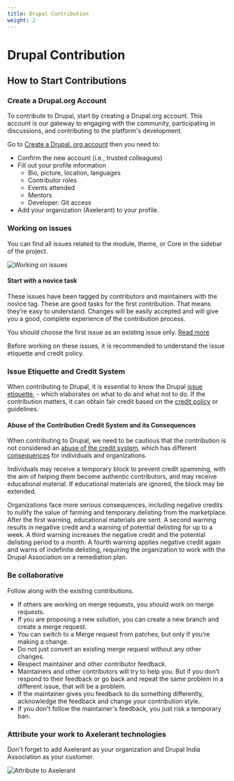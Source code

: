```yaml
---
title: Drupal Contribution
weight: 2
---
```


# Drupal Contribution

## How to Start Contributions

### Create a Drupal.org Account

To contribute to Drupal, start by creating a Drupal.org account. This account is our gateway to engaging with the community, participating in discussions, and contributing to the platform's development.

Go to [Create a Drupal. org account](https://www.drupal.org/user/register) then you need to:

- Confirm the new account (i.e., trusted colleagues)
- Fill out your profile information
  - Bio, picture, location, languages
  - Contributor roles
  - Events attended
  - Mentors
  - Developer: Git access
- Add your organization (Axelerant) to your profile.

### Working on issues

You can find all issues related to the module, theme, or Core in the sidebar of the project.

![Working on issues](../drupal_issues.png)

#### Start with a novice task

These issues have been tagged by contributors and maintainers with the novice tag. These are good tasks for the first contribution. That means they’re easy to understand. Changes will be easily accepted and will give you a good, complete experience of the contribution process.

You should choose the first issue as an existing issue only. [Read more](https://www.drupal.org/project/issues/novice)

Before working on these issues, it is recommended to understand the issue etiquette and credit policy.

### Issue Etiquette and Credit System

When contributing to Drupal, it is essential to know the Drupal [issue etiquette](https://www.drupal.org/issue-etiquette), - which elaborates on what to do and what not to do. If the contribution matters, it can obtain fair credit based on the [credit policy](https://www.drupal.org/about/core/policies/maintainers/how-is-credit-granted-for-drupal-core-issues) or guidelines.

#### Abuse of the Contribution Credit System and its Consequences

When contributing to Drupal, we need to be cautious that the contribution is not considered an [abuse of the credit system](https://www.drupal.org/drupalorg/docs/marketplace/abuse-of-the-contribution-credit-system#:~:text=Organization%20pages-,Abuse%20of%20the%20Contribution%20Credit%20system,-Last%20updated%20on), which has different [consequences](https://www.drupal.org/drupalorg/docs/marketplace/abuse-of-the-contribution-credit-system#:~:text=for%20bad%20behavior.-,What%20are%20the%20consequences%20for%20abuse%20of%20the%20credit%20system%3F,-For%20individuals) for individuals and organizations.

Individuals may receive a temporary block to prevent credit spamming, with the aim of helping them become authentic contributors, and may receive educational material. If educational materials are ignored, the block may be extended.

Organizations face more serious consequences, including negative credits to nullify the value of farming and temporary delisting from the marketplace. After the first warning, educational materials are sent. A second warning results in negative credit and a warning of potential delisting for up to a week. A third warning increases the negative credit and the potential delisting period to a month. A fourth warning applies negative credit again and warns of indefinite delisting, requiring the organization to work with the Drupal Association on a remediation plan.

### Be collaborative

Follow along with the existing contributions.

- If others are working on merge requests, you should work on merge requests.
- If you are proposing a new solution, you can create a new branch and create a merge request.
- You can switch to a Merge request from patches, but only if you’re making a change.
- Do not just convert an existing merge request without any other changes.
- Respect maintainer and other contributor feedback.
- Maintainers and other contributors will try to help you. But if you don’t respond to their feedback or go back and repeat the same problem in a different issue, that will be a problem.
- If the maintainer gives you feedback to do something differently, acknowledge the feedback and change your contribution style.
- If you don't follow the maintainer's feedback, you just risk a temporary ban.

### Attribute your work to Axelerant technologies

Don't forget to add Axelerant as your organization and Drupal India Association as your customer.

![Attribute to Axelerant](../drupal_attrib.png)
